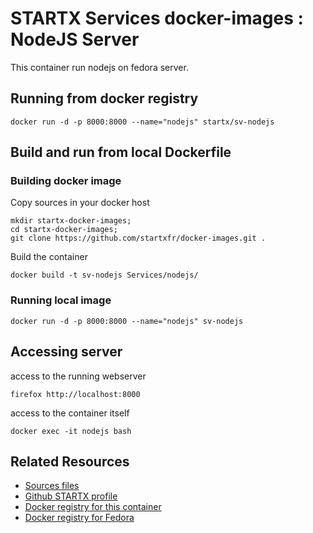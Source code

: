 # STARTX Services docker-images : NodeJS Server
This container run nodejs on fedora server.

## Running from docker registry

	docker run -d -p 8000:8000 --name="nodejs" startx/sv-nodejs

## Build and run from local Dockerfile
### Building docker image
Copy sources in your docker host 

	mkdir startx-docker-images; 
	cd startx-docker-images;
	git clone https://github.com/startxfr/docker-images.git .

Build the container

	docker build -t sv-nodejs Services/nodejs/

### Running local image

	docker run -d -p 8000:8000 --name="nodejs" sv-nodejs

## Accessing server
access to the running webserver

	firefox http://localhost:8000

access to the container itself

	docker exec -it nodejs bash

## Related Resources
* [Sources files](https://github.com/startxfr/docker-images/tree/master/Services/nodejs)
* [Github STARTX profile](https://github.com/startxfr/docker-images)
* [Docker registry for this container](https://registry.hub.docker.com/u/startx/sv-nodejs/)
* [Docker registry for Fedora](https://registry.hub.docker.com/u/fedora/)